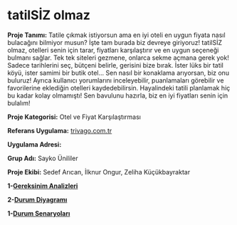 # tatilSİZ olmaz

**Proje Tanımı:** Tatile çıkmak istiyorsun ama en iyi oteli en uygun fiyata nasıl bulacağını bilmiyor musun? İşte tam burada biz devreye giriyoruz! 
tatilSİZ olmaz, otelleri senin için tarar, fiyatları karşılaştırır ve en uygun seçeneği bulmanı sağlar. Tek tek siteleri gezmene, onlarca sekme açmana gerek yok! Sadece tarihlerini seç, bütçeni belirle, gerisini bize bırak. İster lüks bir tatil köyü, ister samimi bir butik otel... Sen nasıl bir konaklama arıyorsan, biz onu buluruz!
Ayrıca kullanıcı yorumlarını inceleyebilir, puanlamaları görebilir ve favorilerine eklediğin otelleri kaydedebilirsin. Hayalindeki tatili planlamak hiç bu kadar kolay olmamıştı! 
Sen bavulunu hazırla, biz en iyi fiyatları senin için bulalım! 

**Proje Kategorisi:** Otel ve Fiyat Karşılaştırması 

**Referans Uygulama:**  [trivago.com.tr](https://trivago.com.tr)

**Uygulama Adresi:** 

**Grup Adı:** Sayko Ünililer 

**Proje Ekibi:** Sedef Arıcan, İlknur Ongur, Zeliha Küçükbayraktar 

**1-[Gereksinim Analizleri](gereksinim-analizleri/gereksinim_analizleri.md)**

**2-[Durum Diyagramı](gereksinim-analizleri/gereksinim_analizleri.md)**

**1-[Durum Senaryoları](kaynak/durum_senaryoları/senaryolar.md)**
